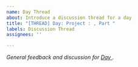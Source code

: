 ```yaml
---
name: Day Thread
about: Introduce a discussion thread for a day
title: "[THREAD] Day: Project : , Part "
labels: Discussion Thread
assignees: ''

---
```


_General feedback and discussion for [Day ](https://github.com/CypherPoet/100-days-of-swiftui/day-)._
